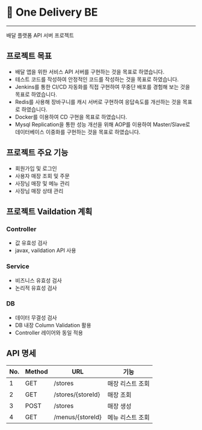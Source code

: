 # 🛵 One Delivery BE

---

배달 플랫폼 API 서버 프로젝트

## 프로젝트 목표

- 배달 앱을 위한 서비스 API 서버를 구현하는 것을 목표로 하였습니다.
- 테스트 코드를 작성하여 안정적인 코드를 작성하는 것을 목표로 하였습니다.
- Jenkins를 통한 CI/CD 자동화를 직접 구현하여 무중단 배포를 경험해 보는 것을 목표로 하였습니다.
- Redis를 사용해 장바구니를 캐시 서버로 구현하여 응답속도를 개선하는 것을 목표로 하였습니다.
- Docker를 이용하여 CD 구현을 목표로 하였습니다.
- Mysql Replication을 통한 성능 개선을 위해 AOP를 이용하여 Master/Slave로 데이터베이스 이중화를 구현하는 것을 목표로 하였습니다.

## 프로젝트 주요 기능

- 회원가입 및 로그인
- 사용자 매장 조회 및 주문
- 사장님 매장 및 메뉴 관리
- 사장님 매장 상태 관리

## 프로젝트 Vaildation 계획

### Controller

- 값 유효성 검사
- javax, vaildation API 사용

### Service

- 비즈니스 유효성 검사
- 논리적 유효성 검사

### DB

- 데이터 무결성 검사
- DB 내장 Column Validation 활용
- Controller 레이어와 동일 적용

## API 명세

| No. | Method | URL | 기능 |
| --- | --- | --- | --- |
| 1 | GET | /stores | 매장 리스트 조회 |
| 2 | GET | /stores/{storeId} | 매장 조회 |
| 3 | POST | /stores | 매장 생성 |
| 4 | GET | /menus/{storeId} | 메뉴 리스트 조회 |